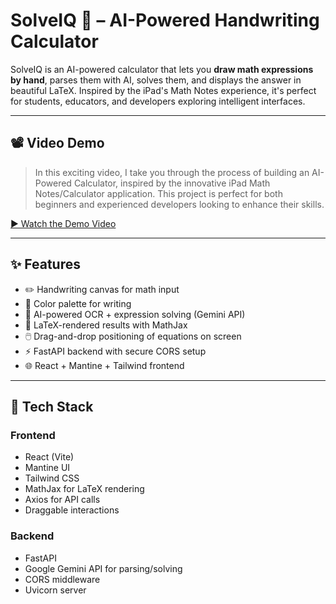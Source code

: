 # SolveIQ 🧮 – AI-Powered Handwriting Calculator

SolveIQ is an AI-powered calculator that lets you **draw math expressions by hand**, parses them with AI, solves them, and displays the answer in beautiful LaTeX. Inspired by the iPad's Math Notes experience, it's perfect for students, educators, and developers exploring intelligent interfaces.

---

## 📽️ Video Demo

> In this exciting video, I take you through the process of building an AI-Powered Calculator, inspired by the innovative iPad Math Notes/Calculator application. This project is perfect for both beginners and experienced developers looking to enhance their skills.

[▶️ Watch the Demo Video](https://drive.google.com/file/d/1vvkibomhL_cTPEvfBp1MROkZoAp9yhiy/view?usp=drive_link)


---

## ✨ Features

- ✏️ Handwriting canvas for math input
- 🎨 Color palette for writing
- 🧠 AI-powered OCR + expression solving (Gemini API)
- 📜 LaTeX-rendered results with MathJax
- 🖱️ Drag-and-drop positioning of equations on screen
- ⚡️ FastAPI backend with secure CORS setup
- 🌐 React + Mantine + Tailwind frontend

---

## 🚀 Tech Stack

### Frontend
- React (Vite)
- Mantine UI
- Tailwind CSS
- MathJax for LaTeX rendering
- Axios for API calls
- Draggable interactions

### Backend
- FastAPI
- Google Gemini API for parsing/solving
- CORS middleware
- Uvicorn server


